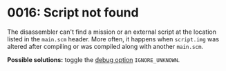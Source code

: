 # 0016: Script not found

The disassembler can't find a mission or an external script at the location listed in the `main.scm` header. More often, it happens when `script.img` was altered after compiling or was compiled along with another `main.scm`.

**Possible solutions:** toggle the [debug option](../../editor/console.md#ignore_unknown) `IGNORE_UNKNOWN`.

